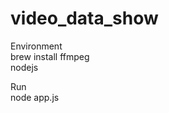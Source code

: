 # video_data_show

Environment </br>
  brew install ffmpeg  </br>
  nodejs </br>

Run  </br>
  node app.js
